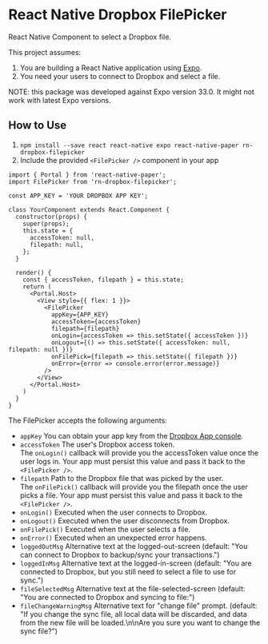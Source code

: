 # React Native Dropbox FilePicker

React Native Component to select a Dropbox file.

This project assumes:

1. You are building a React Native application using [Expo](https://docs.expo.io/versions/latest/).
2. You need your users to connect to Dropbox and select a file.

NOTE: this package was developed against Expo version 33.0. It might not work with latest Expo versions.

## How to Use

1. `npm install --save react react-native expo react-native-paper rn-dropbox-filepicker`
2. Include the provided `<FilePicker />` component in your app

```
import { Portal } from 'react-native-paper';
import FilePicker from 'rn-dropbox-filepicker';

const APP_KEY = 'YOUR DROPBOX APP KEY';

class YourComponent extends React.Component {
  constructor(props) {
    super(props);
    this.state = {
      accessToken: null,
      filepath: null,
    };
  }

  render() {
    const { accessToken, filepath } = this.state;
    return (
      <Portal.Host>
        <View style={{ flex: 1 }}>
          <FilePicker
            appKey={APP_KEY}
            accessToken={accessToken}
            filepath={filepath}
            onLogin={accessToken => this.setState({ accessToken })}
            onLogout={() => this.setState({ accessToken: null, filepath: null })}
            onFilePick={filepath => this.setState({ filepath })}
            onError={error => console.error(error.message)}
          />
        </View>
      </Portal.Host>
    )
  }
}
```

The FilePicker accepts the following arguments:

- `appKey`
  You can obtain your app key from the [Dropbox App console](https://www.dropbox.com/developers/apps).
- `accessToken`
  The user's Dropbox access token.  
   The `onLogin()` callback will provide you the accessToken value once the user logs in. Your app must persist this value and pass it back to the `<FilePicker />`.
- `filepath`
  Path to the Dropbox file that was picked by the user.  
   The `onFilePick()` callback will provide you the filepath once the user picks a file. Your app must persist this value and pass it back to the `<FilePicker />`.
- `onLogin()`
  Executed when the user connects to Dropbox.
- `onLogout()`
  Executed when the user disconnects from Dropbox.
- `onFilePick()`
  Executed when the user selects a file.
- `onError()`
  Executed when an unexpected error happens.
- `loggedOutMsg`
  Alternative text at the logged-out-screen
  (default: "You can connect to Dropbox to backup/sync your transactions.")
- `loggedInMsg`
  Alternative text at the logged-in-screen
  (default: "You are connected to Dropbox, but you still need to select a file to use for sync.")
- `fileSelectedMsg`
  Alternative text at the file-selected-screen
  (default: "You are connected to Dropbox and syncing to file:")
- `fileChangeWarningMsg`
  Alternative text for "change file" prompt.
  (default: "If you change the sync file, all local data will be discarded, and data from the new file will be loaded.\n\nAre you sure you want to change the sync file?")
